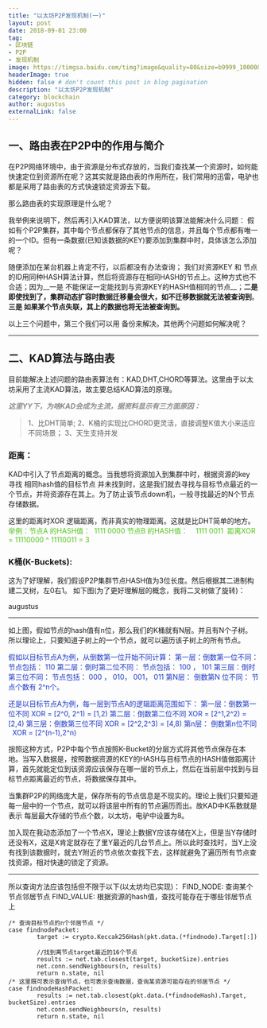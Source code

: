 ```yaml
---
title: "以太坊P2P发现机制(一)"
layout: post
date: 2018-09-01 23:00
tag: 
- 区块链
- P2P
- 发现机制
image: https://timgsa.baidu.com/timg?image&quality=80&size=b9999_10000&sec=1542525464833&di=418b6d4878a23db3a42ecc6e68718b0c&imgtype=0&src=http%3A%2F%2Fpic2.zhimg.com%2Fv2-1cb5c8c5d171a5545fe2159b2fa3b21a_1200x500.jpg
headerImage: true
hidden: false # don't count this post in blog pagination
description: "以太坊P2P发现机制"
category: blockchain
author: augustus
externalLink: false
---
```


## 一、路由表在P2P中的作用与简介

在P2P网络环境中，由于资源是分布式存放的，当我们查找某一个资源时，如何能快速定位到资源所在呢？这其实就是路由表的作用所在，我们常用的迅雷，电驴也都是采用了路由表的方式快速锁定资源去下载。

那么路由表的实现原理是什么呢？

我举例来说明下，然后再引入KAD算法，以方便说明该算法能解决什么问题：
假如有个P2P集群，其中每个节点都保存了其他节点的信息，并且每个节点都有唯一的一个ID。但有一条数据(已知该数据的KEY)要添加到集群中时，具体该怎么添加呢？

随便添加在某台机器上肯定不行，以后都没有办法查询；
我们对资源KEY 和 节点的ID用同种HASH算法计算，然后将资源存在相同HASH的节点上。这种方式也不合适；因为__一是 不能保证一定能找到与资源KEY的HASH值相同的节点__；__二是 即使找到了，集群动态扩容时数据迁移量会很大，如不迁移数据就无法被查询到__。__三是 如果某个节点失联，其上的数据也将无法被查询到。__

以上三个问题中，第三个我们可以用 备份来解决。其他两个问题如何解决呢？


---



## 二、KAD算法与路由表

目前能解决上述问题的路由表算法有：KAD,DHT,CHORD等算法。这里由于以太坊采用了主流KAD算法，故主要总结KAD算法的原理。

__*<span data-type="color" style="color:#8C8C8C">这里YY下，为啥KAD会成为主流，据资料显示有三方面原因：</span>*__
> 1、比DHT简单;
> 2、K桶的实现比CHORD更灵活，直接调整K值大小来适应不同场景；
> 3、天生支持并发


### 距离：

KAD中引入了节点距离的概念。当我想将资源加入到集群中时，根据资源的key 寻找 相同hash值的目标节点 并未找到时，这是我们就去寻找与目标节点最近的一个节点，并将资源存在其上。为了防止该节点down机，一般寻找最近的N个节点存储数据。

这里的距离时XOR 逻辑距离，而非真实的物理距离。这就是比DHT简单的地方。
<span data-type="color" style="color:#52C41A">举例：节点A 的HASH值：     1111 0000</span>
<span data-type="color" style="color:#52C41A">    节点B 的HASH值：     1111 0011</span>
<span data-type="color" style="color:#52C41A">    距离XOR = 11110000 ^ 11110011 = 3</span>

### K桶(K-Buckets):

这为了好理解，我们假设P2P集群节点HASH值为3位长度。然后根据其二进制构建二叉树，左0右1。
如下图(为了更好理解层的概念，我将二叉树做了旋转)：

<img class="image" src="{{ site.url }}/assets/images/cipher/kad1.png" alt="">
<figcaption class="caption">augustus</figcaption>

---

如上图，假如节点的hash值有n位，那么我们的K桶就有N层。并且有N个子树。所以理论上，只要知道子树上的一个节点，就可以遍历该子树上的所有节点。

<span data-type="color" style="color:#1D39C4">假如以目标节点A为例，从倒数第一位开始不同计算：</span>
<span data-type="color" style="color:#1D39C4">第一层：倒数第一位不同： 节点包括： 110</span>
<span data-type="color" style="color:#1D39C4">第二层：倒时第二位不同： 节点包括：  100 ，  101</span>
<span data-type="color" style="color:#1D39C4">第三层：倒时第三位不同： 节点包括：  000 ，  010，   001， 011</span>
<span data-type="color" style="color:#1D39C4">第N层： 倒数第N 位不同： 节点个数有 2^n个。</span>

<span data-type="color" style="color:#1D39C4">还是以目标节点A为例，每一层到节点A的逻辑距离范围如下：</span>
<span data-type="color" style="color:#1D39C4">第一层：倒数第一位不同  XOR = [2^0, 2^1) = [1,2)</span>
<span data-type="color" style="color:#1D39C4">第二层：倒数第二位不同  XOR = [2^1,2^2) = [2,4)</span>
<span data-type="color" style="color:#1D39C4">第三层：倒数第三位不同  XOR = [2^2,2^3) = [4,8)</span>
<span data-type="color" style="color:#1D39C4">第n层： 倒数第n位不同    XOR = [2^(n-1),2^n)</span>


按照这种方式，P2P中每个节点按照K-Bucket的分层方式将其他节点保存在本地。当写入数据是，按照数据资源的KEY的HASH与目标节点的HASH值做距离计算，首先就能定位到该资源应该保存在哪一层的节点上，然后在当前层中找到与目标节点距离最近的节点，将数据保存其中。

当集群P2P的网络庞大是，保存所有的节点信息是不现实的。理论上我们只要知道每一层中的一个节点，就可以将该层中所有的节点遍历而出。故KAD中K系数就是表示 每层最大存储的节点个数，以太坊，电驴中设置为8。

加入现在我动态添加了一个节点X，理论上数据Y应该存储在X上，但是当Y存储时还没有X，这是X肯定就存在了里Y最近的几台节点上。所以此时查找时，当Y上没有找到该数据时，就去Y附近的节点依次查找下去，这样就避免了遍历所有节点查找资源，相对快速的锁定了资源。

---

所以查询方法应该包括但不限于以下(以太坊均已实现)：
FIND\_NODE:  查询某个节点邻居节点
FIND\_VALUE: 根据资源的hash值，查找可能存在于哪些邻居节点上

```
/* 查询目标节点的n个邻居节点 */
case findnodePacket:
        target := crypto.Keccak256Hash(pkt.data.(*findnode).Target[:])

        //找到离节点target最近的16个节点
        results := net.tab.closest(target, bucketSize).entries
        net.conn.sendNeighbours(n, results)
        return n.state, nil
/* 这里既可表示查询节点，也可表示查询数据，查询某资源可能存在的邻居节点 */
case findnodeHashPacket:
        results := net.tab.closest(pkt.data.(*findnodeHash).Target, bucketSize).entries
        net.conn.sendNeighbours(n, results)
        return n.state, nil
```


